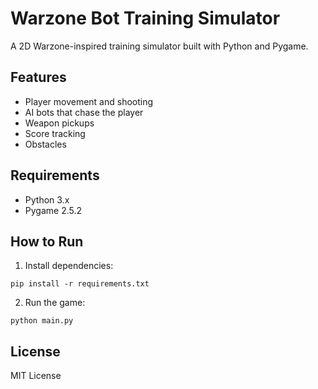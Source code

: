 # Warzone Bot Training Simulator

A 2D Warzone-inspired training simulator built with Python and Pygame.

## Features
- Player movement and shooting
- AI bots that chase the player
- Weapon pickups
- Score tracking
- Obstacles

## Requirements
- Python 3.x
- Pygame 2.5.2

## How to Run
1. Install dependencies:
```
pip install -r requirements.txt
```
2. Run the game:
```
python main.py
```

## License
MIT License